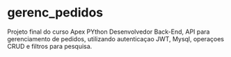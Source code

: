 # gerenc_pedidos
Projeto final do curso Apex PYthon Desenvolvedor Back-End,
API para gerenciamento de pedidos, utilizando autenticaçao JWT, Mysql, operaçoes CRUD e filtros para pesquisa.
